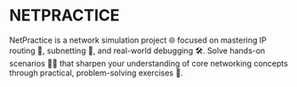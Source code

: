 # NETPRACTICE
NetPractice is a network simulation project 🌐 focused on mastering IP routing 🧭, subnetting 🧮, and real-world debugging 🛠️. Solve hands-on scenarios 🧑‍💻 that sharpen your understanding of core networking concepts through practical, problem-solving exercises 🧩.
